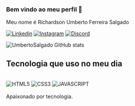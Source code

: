 ### Bem vindo ao meu perfil 👏
Meu nome é Richardson Umberto Ferreira Salgado 

[![Linkedin](https://img.shields.io/badge/LinkedIn-0077B5?style=for-the-badge&logo=linkedin&logoColor=white
)](https://www.linkedin.com/in/umbertosalgado)
[![Instagram](https://img.shields.io/badge/Instagram-E4405F?style=for-the-badge&logo=instagram&logoColor=white
)](https://www.instagram.com/richardson.ufs)
[![Discord](https://img.shields.io/badge/Discord-7289DA?style=for-the-badge&logo=discord&logoColor=white
)](https://discord.gg/g7fAccj8)

![UmbertoSalgado GitHub stats](https://github-readme-stats.vercel.app/api?username=UmbertoSalgado&show_icons=true&theme=transparent)

## Tecnologia que uso no meu dia

<div style="display: inline_block"><br>
<img alt="HTML5" src="https://img.shields.io/badge/HTML5-E34F26?style=for-the-badge&logo=html5&logoColor=white"/>
<img alt="CSS3" src="https://img.shields.io/badge/CSS3-1572B6?style=for-the-badge&logo=css3&logoColor=white"/>
<img alt="JAVASCRIPT" src="https://img.shields.io/badge/JavaScript-F7DF1E?style=for-the-badge&logo=javascript&logoColor=black"/>
</div><br/>
Apaixonado por tecnologia.
